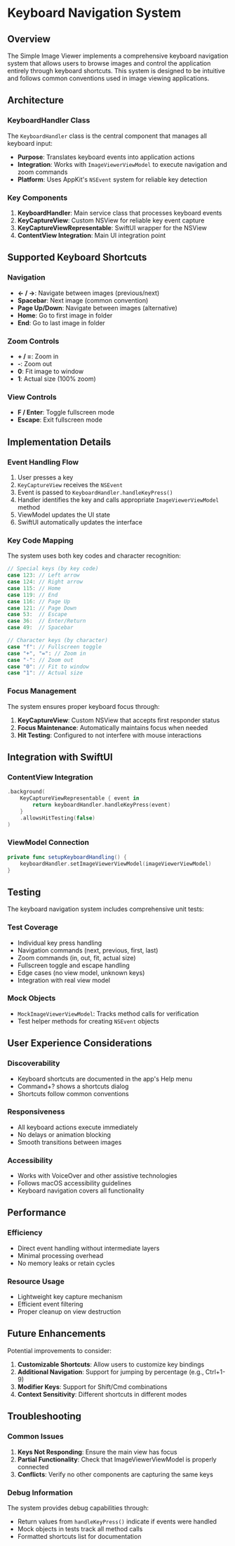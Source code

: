 # Keyboard Navigation System

## Overview

The Simple Image Viewer implements a comprehensive keyboard navigation system that allows users to browse images and control the application entirely through keyboard shortcuts. This system is designed to be intuitive and follows common conventions used in image viewing applications.

## Architecture

### KeyboardHandler Class

The `KeyboardHandler` class is the central component that manages all keyboard input:

- **Purpose**: Translates keyboard events into application actions
- **Integration**: Works with `ImageViewerViewModel` to execute navigation and zoom commands
- **Platform**: Uses AppKit's `NSEvent` system for reliable key detection

### Key Components

1. **KeyboardHandler**: Main service class that processes keyboard events
2. **KeyCaptureView**: Custom NSView for reliable key event capture
3. **KeyCaptureViewRepresentable**: SwiftUI wrapper for the NSView
4. **ContentView Integration**: Main UI integration point

## Supported Keyboard Shortcuts

### Navigation
- **← / →**: Navigate between images (previous/next)
- **Spacebar**: Next image (common convention)
- **Page Up/Down**: Navigate between images (alternative)
- **Home**: Go to first image in folder
- **End**: Go to last image in folder

### Zoom Controls
- **+ / =**: Zoom in
- **-**: Zoom out
- **0**: Fit image to window
- **1**: Actual size (100% zoom)

### View Controls
- **F / Enter**: Toggle fullscreen mode
- **Escape**: Exit fullscreen mode

## Implementation Details

### Event Handling Flow

1. User presses a key
2. `KeyCaptureView` receives the `NSEvent`
3. Event is passed to `KeyboardHandler.handleKeyPress()`
4. Handler identifies the key and calls appropriate `ImageViewerViewModel` method
5. ViewModel updates the UI state
6. SwiftUI automatically updates the interface

### Key Code Mapping

The system uses both key codes and character recognition:

```swift
// Special keys (by key code)
case 123: // Left arrow
case 124: // Right arrow
case 115: // Home
case 119: // End
case 116: // Page Up
case 121: // Page Down
case 53:  // Escape
case 36:  // Enter/Return
case 49:  // Spacebar

// Character keys (by character)
case "f": // Fullscreen toggle
case "+", "=": // Zoom in
case "-": // Zoom out
case "0": // Fit to window
case "1": // Actual size
```

### Focus Management

The system ensures proper keyboard focus through:

1. **KeyCaptureView**: Custom NSView that accepts first responder status
2. **Focus Maintenance**: Automatically maintains focus when needed
3. **Hit Testing**: Configured to not interfere with mouse interactions

## Integration with SwiftUI

### ContentView Integration

```swift
.background(
    KeyCaptureViewRepresentable { event in
        return keyboardHandler.handleKeyPress(event)
    }
    .allowsHitTesting(false)
)
```

### ViewModel Connection

```swift
private func setupKeyboardHandling() {
    keyboardHandler.setImageViewerViewModel(imageViewerViewModel)
}
```

## Testing

The keyboard navigation system includes comprehensive unit tests:

### Test Coverage
- Individual key press handling
- Navigation commands (next, previous, first, last)
- Zoom commands (in, out, fit, actual size)
- Fullscreen toggle and escape handling
- Edge cases (no view model, unknown keys)
- Integration with real view model

### Mock Objects
- `MockImageViewerViewModel`: Tracks method calls for verification
- Test helper methods for creating `NSEvent` objects

## User Experience Considerations

### Discoverability
- Keyboard shortcuts are documented in the app's Help menu
- Command+? shows a shortcuts dialog
- Shortcuts follow common conventions

### Responsiveness
- All keyboard actions execute immediately
- No delays or animation blocking
- Smooth transitions between images

### Accessibility
- Works with VoiceOver and other assistive technologies
- Follows macOS accessibility guidelines
- Keyboard navigation covers all functionality

## Performance

### Efficiency
- Direct event handling without intermediate layers
- Minimal processing overhead
- No memory leaks or retain cycles

### Resource Usage
- Lightweight key capture mechanism
- Efficient event filtering
- Proper cleanup on view destruction

## Future Enhancements

Potential improvements to consider:

1. **Customizable Shortcuts**: Allow users to customize key bindings
2. **Additional Navigation**: Support for jumping by percentage (e.g., Ctrl+1-9)
3. **Modifier Keys**: Support for Shift/Cmd combinations
4. **Context Sensitivity**: Different shortcuts in different modes

## Troubleshooting

### Common Issues

1. **Keys Not Responding**: Ensure the main view has focus
2. **Partial Functionality**: Check that ImageViewerViewModel is properly connected
3. **Conflicts**: Verify no other components are capturing the same keys

### Debug Information

The system provides debug capabilities through:
- Return values from `handleKeyPress()` indicate if events were handled
- Mock objects in tests track all method calls
- Formatted shortcuts list for documentation